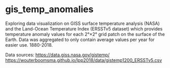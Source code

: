 # gis_temp_anomalies
Exploring data visualization on GISS surface temperature analysis (NASA) and the Land-Ocean Temperature Index (ERSSTv5 dataset) which provides temperature anomaly values for each 2°×2° grid patch on the surface of the Earth. Data was aggregated to only contain average values per year for easier use. 1880-2018.

Data sources: https://data.giss.nasa.gov/gistemp/
https://wouterboomsma.github.io/lpp2018/data/gistemp1200_ERSSTv5.csv

